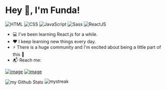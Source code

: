 # Hey 👋, I'm Funda!

![HTML](https://img.shields.io/badge/HTML-e34f26)
![CSS](https://img.shields.io/badge/CSS-2965f1)
![JavaScript](https://img.shields.io/badge/JavaScript-f7df1e)
![Sass](https://img.shields.io/badge/Sass-cf649a)
![ReactJS](https://img.shields.io/badge/%20-ReactJS-blue)

- :computer: I've been learning React.js for a while.
- :heart: I keep learning new things every day.
- :zap: There is a huge community and I'm excited about being a little part of this :rocket:
- :mailbox_with_mail: Reach me: 

[![image](https://img.shields.io/badge/Twitter-1DA1F2?style=for-the-badge&logo=twitter&logoColor=white)](https://twitter.com/fundakartaI)
[![image](https://img.shields.io/badge/Gmail-D14836?style=for-the-badge&logo=gmail&logoColor=white)](mailto:kartalfunda01@gmail.com)

<img align="center" src="https://github-readme-stats.vercel.app/api?username=fundakartal&include_all_commits=true&count_private=true&show_icons=true&line_height=20&title_color=2B5BBD&icon_color=1124BB&text_color=A1A1A1&bg_color=0,000000,130F40" alt="my Github Stats"/>

<img src="https://github-readme-streak-stats.herokuapp.com/?user=fundakartal&theme=tokyonight" alt="mystreak"/>
